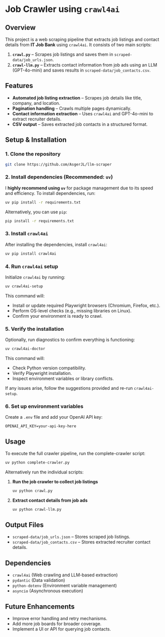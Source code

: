 # **Job Crawler using `crawl4ai`**

## **Overview**
This project is a web scraping pipeline that extracts job listings and contact details from **IT Job Bank** using `crawl4ai`. It consists of two main scripts:

1. **`crawl.py`** – Scrapes job listings and saves them in `scraped-data/job_urls.json`.
2. **`crawl-llm.py`** – Extracts contact information from job ads using an LLM (GPT-4o-mini) and saves results in `scraped-data/job_contacts.csv`.

## **Features**
- **Automated job listing extraction** – Scrapes job details like title, company, and location.
- **Pagination handling** – Crawls multiple pages dynamically.
- **Contact information extraction** – Uses `crawl4ai` and GPT-4o-mini to extract recruiter details.
- **CSV output** – Saves extracted job contacts in a structured format.

## **Setup & Installation**

### **1. Clone the repository**
```sh
git clone https://github.com/AsgerJL/llm-scraper
```

### **2. Install dependencies (Recommended: `uv`)**
I **highly recommend using `uv`** for package management due to its speed and efficiency. To install dependencies, run:
```sh
uv pip install -r requirements.txt
```
Alternatively, you can use `pip`:
```sh
pip install -r requirements.txt
```

### **3. Install `crawl4ai`**
After installing the dependencies, install `crawl4ai`:
```sh
uv pip install crawl4ai
```

### **4. Run `crawl4ai` setup**
Initialize `crawl4ai` by running:
```sh
uv crawl4ai-setup
```
This command will:
- Install or update required Playwright browsers (Chromium, Firefox, etc.).
- Perform OS-level checks (e.g., missing libraries on Linux).
- Confirm your environment is ready to crawl.

### **5. Verify the installation**
Optionally, run diagnostics to confirm everything is functioning:
```sh
uv crawl4ai-doctor
```
This command will:
- Check Python version compatibility.
- Verify Playwright installation.
- Inspect environment variables or library conflicts.

If any issues arise, follow the suggestions provided and re-run `crawl4ai-setup`.

### **6. Set up environment variables**
Create a `.env` file and add your OpenAI API key:
```
OPENAI_API_KEY=your-api-key-here
```

## **Usage**
To execute the full crawler pipeline, run the complete-crawler script:

```sh
uv python complete-crawler.py
```

Alternatively run the individual scripts:
1. **Run the job crawler to collect job listings**
   ```sh
   uv python crawl.py
   ```
2. **Extract contact details from job ads**
   ```sh
   uv python crawl-llm.py
   ```

## **Output Files**
- `scraped-data/job_urls.json` – Stores scraped job listings.
- `scraped-data/job_contacts.csv` – Stores extracted recruiter contact details.

## **Dependencies**
- `crawl4ai` (Web crawling and LLM-based extraction)
- `pydantic` (Data validation)
- `python-dotenv` (Environment variable management)
- `asyncio` (Asynchronous execution)

## **Future Enhancements**
- Improve error handling and retry mechanisms.
- Add more job boards for broader coverage.
- Implement a UI or API for querying job contacts.